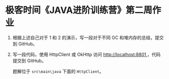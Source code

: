 # 极客时间《JAVA进阶训练营》第二周作业

1. 根据上述自己对于 1 和 2 的演示，写一段对于不同 GC 和堆内存的总结，提交到 GitHub。

   

2. 写一段代码，使用 HttpClient 或 OkHttp 访问 [ http://localhost:8801 ](http://localhost:8801/)，代码提交到 GitHub。

   题解位于 `src\main\java` 下面的 `HttpClient`。

